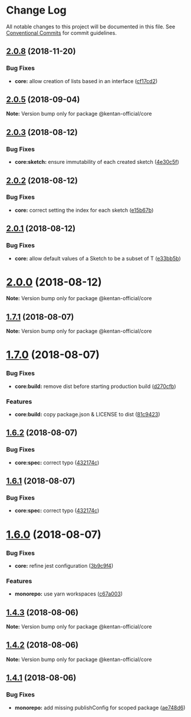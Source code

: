 # Change Log

All notable changes to this project will be documented in this file.
See [Conventional Commits](https://conventionalcommits.org) for commit guidelines.

<a name="2.0.8"></a>
## [2.0.8](https://github.com/kentan-official/kentan/compare/v2.0.7...v2.0.8) (2018-11-20)


### Bug Fixes

* **core:** allow creation of lists based in an interface ([cf17cd2](https://github.com/kentan-official/kentan/commit/cf17cd2))





<a name="2.0.5"></a>
## [2.0.5](https://github.com/kentan-official/kentan/compare/v2.0.4...v2.0.5) (2018-09-04)

**Note:** Version bump only for package @kentan-official/core





<a name="2.0.3"></a>
## [2.0.3](https://github.com/kentan-official/kentan/compare/v2.0.2...v2.0.3) (2018-08-12)


### Bug Fixes

* **core:sketch:** ensure immutability of each created sketch ([4e30c5f](https://github.com/kentan-official/kentan/commit/4e30c5f))





<a name="2.0.2"></a>
## [2.0.2](https://github.com/kentan-official/kentan/compare/v2.0.1...v2.0.2) (2018-08-12)


### Bug Fixes

* **core:** correct setting the index for each sketch ([e15b67b](https://github.com/kentan-official/kentan/commit/e15b67b))





<a name="2.0.1"></a>
## [2.0.1](https://github.com/kentan-official/kentan/compare/v2.0.0...v2.0.1) (2018-08-12)


### Bug Fixes

* **core:** allow default values of a Sketch to be a subset of T ([e33bb5b](https://github.com/kentan-official/kentan/commit/e33bb5b))





<a name="2.0.0"></a>
# [2.0.0](https://github.com/kentan-official/kentan/compare/v1.7.1...v2.0.0) (2018-08-12)

**Note:** Version bump only for package @kentan-official/core





<a name="1.7.1"></a>
## [1.7.1](https://github.com/kentan-official/kentan/compare/v1.7.0...v1.7.1) (2018-08-07)

**Note:** Version bump only for package @kentan-official/core





<a name="1.7.0"></a>
# [1.7.0](https://github.com/kentan-official/kentan/compare/v1.6.2...v1.7.0) (2018-08-07)


### Bug Fixes

* **core:build:** remove dist before starting production build ([d270cfb](https://github.com/kentan-official/kentan/commit/d270cfb))


### Features

* **core:build:** copy package.json & LICENSE to dist ([81c9423](https://github.com/kentan-official/kentan/commit/81c9423))





<a name="1.6.2"></a>
## [1.6.2](https://github.com/kentan-official/kentan/compare/v1.6.0...v1.6.2) (2018-08-07)


### Bug Fixes

* **core:spec:** correct typo ([432174c](https://github.com/kentan-official/kentan/commit/432174c))





<a name="1.6.1"></a>
## [1.6.1](https://github.com/kentan-official/kentan/compare/v1.6.0...v1.6.1) (2018-08-07)


### Bug Fixes

* **core:spec:** correct typo ([432174c](https://github.com/kentan-official/kentan/commit/432174c))





<a name="1.6.0"></a>
# [1.6.0](https://github.com/kentan-official/kentan/compare/v1.5.1...v1.6.0) (2018-08-07)


### Bug Fixes

* **core:** refine jest configuration ([3b9c9f4](https://github.com/kentan-official/kentan/commit/3b9c9f4))


### Features

* **monorepo:** use yarn workspaces ([c67a003](https://github.com/kentan-official/kentan/commit/c67a003))





<a name="1.4.3"></a>
## [1.4.3](https://github.com/kentan-official/kentan/compare/v1.4.2...v1.4.3) (2018-08-06)

**Note:** Version bump only for package @kentan-official/core





<a name="1.4.2"></a>
## [1.4.2](https://github.com/kentan-official/kentan/compare/v1.4.1...v1.4.2) (2018-08-06)

**Note:** Version bump only for package @kentan-official/core





<a name="1.4.1"></a>
## [1.4.1](https://github.com/kentan-official/kentan/compare/v1.4.0...v1.4.1) (2018-08-06)


### Bug Fixes

* **monorepo:** add missing publishConfig for scoped package ([ae748d6](https://github.com/kentan-official/kentan/commit/ae748d6))
